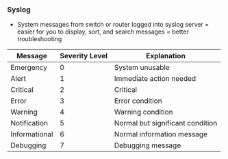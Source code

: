 ### Syslog 
- System messages from switch or router logged into syslog server = easier for you to display, sort, and search messages = better troubleshooting 

| Message | Severity Level | Explanation |
| ------- | -------------- | ----------- |
| Emergency |	0 |	System unusable |
| Alert	| 1 |	Immediate action needed |
| Critical	| 2 |	Critical | condition |
| Error	| 3 |	Error condition |
| Warning	 | 4	| Warning condition |
| Notification	| 5	| Normal but significant condition |
| Informational	| 6 |	Normal information message |
| Debugging |	7	 | Debugging message | 
